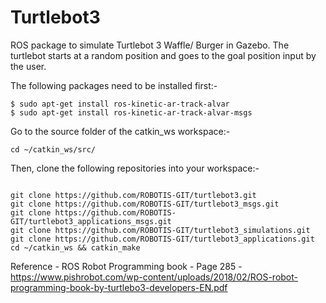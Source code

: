 # Turtlebot3
ROS package to simulate Turtlebot 3 Waffle/ Burger in Gazebo. The turtlebot starts at a random position and goes to the goal position input by the user.

The following packages need to be installed first:-
```
$ sudo apt-get install ros-kinetic-ar-track-alvar
$ sudo apt-get install ros-kinetic-ar-track-alvar-msgs
```

Go to the source folder of the catkin_ws workspace:-
```
cd ~/catkin_ws/src/ 
```

Then, clone the following repositories into your workspace:-
```
 
git clone https://github.com/ROBOTIS-GIT/turtlebot3.git   
git clone https://github.com/ROBOTIS-GIT/turtlebot3_msgs.git   
git clone https://github.com/ROBOTIS-GIT/turtlebot3_applications_msgs.git  
git clone https://github.com/ROBOTIS-GIT/turtlebot3_simulations.git  
git clone https://github.com/ROBOTIS-GIT/turtlebot3_applications.git  
cd ~/catkin_ws && catkin_make  
```
Reference - ROS Robot Programming book - Page 285 - https://www.pishrobot.com/wp-content/uploads/2018/02/ROS-robot-programming-book-by-turtlebo3-developers-EN.pdf






